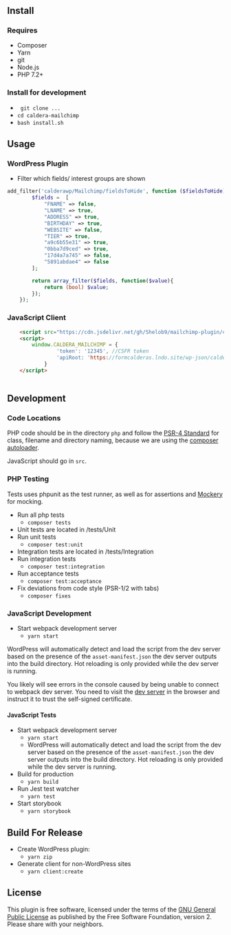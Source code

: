 # 

## Install

### Requires
* Composer
* Yarn
* git
* Node.js
* PHP 7.2+

### Install for development
* ` git clone ...`
* `cd caldera-mailchimp`
* `bash install.sh`

## Usage
### WordPress Plugin

* Filter which fields/ interest groups are shown
```php
add_filter('calderawp/Mailchimp/fieldsToHide', function ($fieldsToHide) {
        $fields =  [
            "FNAME" => false,
            "LNAME" => true,
            "ADDRESS" => true,
            "BIRTHDAY" => true,
            "WEBSITE" => false,
            "TIER" => true,
            "a9c6b55e31" => true,
            "0bba7d9ced" => true,
            "17d4a7a745" => false,
            "5891abdae4" => false
        ];

        return array_filter($fields, function($value){
            return (bool) $value;
        });
    });

```

### JavaScript Client

```html
    <script src="https://cdn.jsdelivr.net/gh/Shelob9/mailchimp-plugin/client.js"></script>
    <script>
        window.CALDERA_MAILCHIMP = {
                'token': '12345', //CSFR token
                'apiRoot: 'https://formcalderas.lndo.site/wp-json/caldera-api/v1/messages/mailchimp/'
            }
    </script>
    
```

## Development
### Code Locations
PHP code should be in the directory `php` and follow the [PSR-4 Standard](https://www.php-fig.org/psr/psr-4/) for class, filename and directory naming, because we are using the [composer autoloader](https://getcomposer.org/doc/01-basic-usage.md#autoloading).

JavaScript should go in `src`.


### PHP Testing
Tests uses phpunit as the test runner, as well as for assertions and [Mockery](http://docs.mockery.io/en/latest/) for mocking.

* Run all php tests
    - `composer tests`
* Unit tests are located in /tests/Unit
* Run unit tests
    - `composer test:unit`
* Integration tests are located in /tests/Integration
* Run integration tests
    - `composer test:integration`
* Run acceptance tests
    - `composer test:acceptance`
* Fix deviations from code style (PSR-1/2 with tabs)
    - `composer fixes`
    
   
### JavaScript  Development
* Start webpack development server
    - `yarn start`

WordPress will automatically detect and load the script from the dev server based on the presence of the `asset-manifest.json` the dev server outputs into the build directory. Hot reloading is only provided while the dev server is running.

You likely will see errors in the console caused by being unable to connect to webpack dev server. You need to visit the [dev server](https://localhost:3030/build/) in the browser and instruct it to trust the self-signed certificate.


#### JavaScript Tests
* Start webpack development server
    - `yarn start`
    - WordPress will automatically detect and load the script from the dev server based on the presence of the `asset-manifest.json` the dev server outputs into the build directory. Hot reloading is only provided while the dev server is running.
* Build for production
    - `yarn build`
* Run Jest test watcher
    - `yarn test`
* Start storybook
    - `yarn storybook` 
    
## Build For Release
* Create WordPress plugin:
    - `yarn zip`
* Generate client for non-WordPress sites
    - `yarn client:create`

## License

This plugin is free software, licensed under the terms of the [GNU General Public License](LICENSE.md#gnu-general-public-license) as published by the Free Software Foundation, version 2. Please share with your neighbors.
